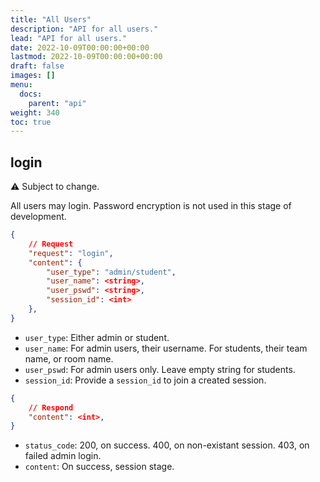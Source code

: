 ```yaml
---
title: "All Users"
description: "API for all users."
lead: "API for all users."
date: 2022-10-09T00:00:00+00:00
lastmod: 2022-10-09T00:00:00+00:00
draft: false
images: []
menu:
  docs:
    parent: "api"
weight: 340
toc: true
---
```


## login

:warning: Subject to change.

All users may login. Password encryption is not used in this stage of development.

```json
{
    // Request
    "request": "login",
    "content": {
        "user_type": "admin/student",
        "user_name": <string>,
        "user_pswd": <string>,
        "session_id": <int>
    },
}
```

- `user_type`: Either admin or student.
- `user_name`: For admin users, their username. For students, their team name, or room name.
- `user_pswd`: For admin users only. Leave empty string for students.
- `session_id`: Provide a `session_id` to join a created session.

```json
{
    // Respond
    "content": <int>,
}
```

- `status_code`: 200, on success. 400, on non-existant session. 403, on failed admin login.
- `content`: On success, session stage.
